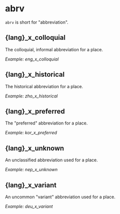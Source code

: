 # abrv

`abrv` is short for "abbreviation".

## {lang}_x_colloquial
The colloquial, informal abbreviation for a place.

_Example: eng_x_colloquial_

## {lang}_x_historical
The historical abbreviation for a place.

_Example: zho_x_historical_

## {lang}_x_preferred
The "preferred" abbreviation for a place.

_Example: kor_x_preferred_

## {lang}_x_unknown
An unclassified abbreviation used for a place.

_Example: nep_x_unknown_

## {lang}_x_variant
An uncommon "variant" abbreviation used for a place.

_Example: deu_x_variant_
